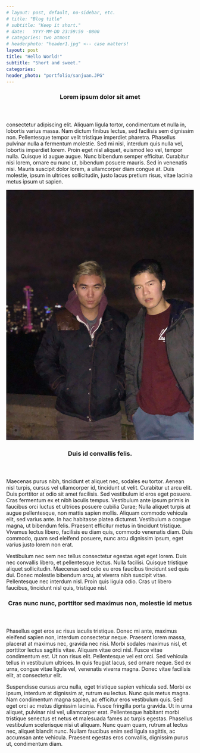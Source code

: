 ```yaml
---
# layout: post, default, no-sidebar, etc.
# title: "Blog title"
# subtitle: "Keep it short."
# date:   YYYY-MM-DD 23:59:59 -0800
# categories: two atmost
# headerphoto: "header1.jpg" <-- case matters!
layout: post
title: "Hello World!"
subtitle: "Short and sweet."
categories:
header_photo: "portfolio/sanjuan.JPG"
---
```

<header><h3>Lorem ipsum dolor sit amet</h3></header>

consectetur adipiscing elit. Aliquam ligula tortor, condimentum et nulla in, lobortis varius massa. Nam dictum finibus lectus, sed facilisis sem dignissim non. Pellentesque tempor velit tristique imperdiet pharetra. Phasellus pulvinar nulla a fermentum molestie. Sed mi nisl, interdum quis nulla vel, lobortis imperdiet lorem. Proin eget nisl aliquet, euismod leo vel, tempor nulla. Quisque id augue augue. Nunc bibendum semper efficitur. Curabitur nisi lorem, ornare eu nunc ut, bibendum posuere mauris. Sed in venenatis nisi. Mauris suscipit dolor lorem, a ullamcorper diam congue at. Duis molestie, ipsum in ultrices sollicitudin, justo lacus pretium risus, vitae lacinia metus ipsum ut sapien.

<p><a href="http://google.com" class="image featured"><img src="/images/portfolio/cal+pat.JPG" title="me at the beech" alt="oops image not found!"/></a></p>

<header><h3> Duis id convallis felis. </h3></header>
Maecenas purus nibh, tincidunt et aliquet nec, sodales eu tortor. Aenean nisl turpis, cursus vel ullamcorper id, tincidunt ut velit. Curabitur ut arcu elit. Duis porttitor at odio sit amet facilisis. Sed vestibulum id eros eget posuere. Cras fermentum ex et nibh iaculis tempus. Vestibulum ante ipsum primis in faucibus orci luctus et ultrices posuere cubilia Curae; Nulla aliquet turpis at augue pellentesque, non mattis sapien mollis. Aliquam commodo vehicula elit, sed varius ante. In hac habitasse platea dictumst. Vestibulum a congue magna, ut bibendum felis. Praesent efficitur metus in tincidunt tristique. Vivamus lectus libero, facilisis eu diam quis, commodo venenatis diam. Duis commodo, quam sed eleifend posuere, nunc arcu dignissim ipsum, eget varius justo lorem non erat.

Vestibulum nec sem nec tellus consectetur egestas eget eget lorem. Duis nec convallis libero, et pellentesque lectus. Nulla facilisi. Quisque tristique aliquet sollicitudin. Maecenas sed odio eu eros faucibus tincidunt sed quis dui. Donec molestie bibendum arcu, at viverra nibh suscipit vitae. Pellentesque nec interdum nisl. Proin quis ligula odio. Cras ut libero faucibus, tincidunt nisl quis, tristique nisl.

<header><h3>Cras nunc nunc, porttitor sed maximus non, molestie id metus</h3></header>

Phasellus eget eros ac risus iaculis tristique. Donec mi ante, maximus eleifend sapien non, interdum consectetur neque. Praesent lorem massa, placerat at maximus nec, gravida nec nisi. Morbi sodales maximus nisl, et porttitor lectus sagittis vitae. Aliquam vitae orci nisl. Fusce vitae condimentum est. Ut non risus elit. Pellentesque vel est orci. Sed vehicula tellus in vestibulum ultrices. In quis feugiat lacus, sed ornare neque. Sed ex urna, congue vitae ligula vel, venenatis viverra magna. Donec vitae facilisis elit, at consectetur elit.

Suspendisse cursus arcu nulla, eget tristique sapien vehicula sed. Morbi ex ipsum, interdum at dignissim at, rutrum eu lectus. Nunc quis metus magna. Nam condimentum magna sapien, ac efficitur eros vestibulum quis. Sed eget orci ac metus dignissim lacinia. Fusce fringilla porta gravida. Ut in urna aliquet, pulvinar nisl vel, ullamcorper erat. Pellentesque habitant morbi tristique senectus et netus et malesuada fames ac turpis egestas. Phasellus vestibulum scelerisque nisi ut aliquam. Nunc quam quam, rutrum at lectus nec, aliquet blandit nunc. Nullam faucibus enim sed ligula sagittis, ac accumsan ante vehicula. Praesent egestas eros convallis, dignissim purus ut, condimentum diam.